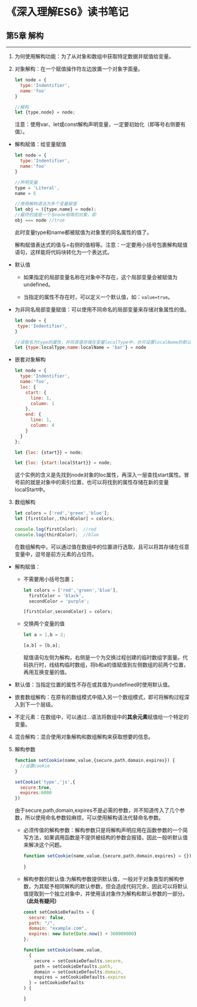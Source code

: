 # 《深入理解ES6》读书笔记 #


## 第5章  解构 ##
----------
1. 为何使用解构功能：为了从对象和数组中获取特定数据并赋值给变量。

2. 对象解构：在一个赋值操作符左边放置一个对象字面量。
    ```javascript
    let node = {
      type:'Indentifier',
      name:'foo'
    }
    
    //解构
    let {type,node} = node;
    ```
    
    注意：使用var、let或const解构声明变量，一定要初始化（即等号右侧要有值）。

  - 解构赋值：给变量赋值
    ```javascript
    let node = {
      type:'Indentifier',
      name:'foo'
    }

    //声明变量
    type = 'Literal',
    name = 5
    
    //使用解构语法为多个变量赋值
    let obj = ({type,name} = node); 
    //最终的值是一个与node相等的对象，即
    obj === node //true
    ```
    此时变量type和name都被赋值为对象里的同名属性的值了。

    解构赋值表达式的值与=右侧的值相等。注意：一定要用小括号包裹解构赋值语句，这样能将代码块转化为一个表达式。

  - 默认值
    - 如果指定的局部变量名称在对象中不存在，这个局部变量会被赋值为undefined。

    - 当指定的属性不存在时，可以定义一个默认值，如：`value=true`。

  - 为非同名局部变量赋值：可以使用不同命名的局部变量来存储对象属性的值。
     ```javascript
     let node = {
      type:'Indentifier',
    }

    //读取名为type的属性，并将其值存储在变量localType中，也可设置localName的默认值
     let {type:localType,name:localName = 'bar'} = node
     ```

  - 嵌套对象解构
    ```javascript
    let node = {
      type:'Indentifier',
      name:'foo',
      loc: {
        start: {
          line: 1,
          column: 1
        },
        end: {
          line: 1,
          column: 4
        }
      }
    };

    let {loc: {start}} = node;

    let {loc: {start:localStart}} = node;
    ```

    这个实例的含义是先找到node对象的loc属性，再深入一层查找start属性。冒号前的就是对象中的索引位置，也可以将找到的属性存储在新的变量localStart中。

3. 数组解构
    ```javascript
    let colors = ['red','green','blue'];
    let [firstColor,,thirdColor] = colors;

    console.log(firstColor);  //red
    console.log(thirdColor);  //blue
    ```
    在数组解构中，可以通过值在数组中的位置进行选取，且可以将其存储在任意变量中，逗号是前方元素的占位符。

  - 解构赋值：
    - 不需要用小括号包裹；
      ```javascript
      let colors = ['red','green','blue'],
        firstColor = 'black',
        secondColor = 'purple';

      [firstColor,secondColor] = colors;
      ```

    - 交换两个变量的值
      ```javascript
      let a = 1,b = 2;

      [a,b] = [b,a];
      ```
      赋值语句左侧为解构，右侧是一个为交换过程创建的临时数组字面量。代码执行时，线结构临时数组，将b和a的值赋值到左侧数组的前两个位置，再用互换变量的值。

  - 默认值：当指定位置的属性不存在或其值为undefined时使用默认值。

  - 嵌套数组解构：在原有的数组模式中插入另一个数组模式，即可将解构过程深入到下一个层级。

  - 不定元素：在数组中，可以通过...语法将数组中的**其余元素**赋值给一个特定的变量。

4. 混合解构：混合使用对象解构和数组解构来获取想要的信息。

5. 解构参数
    ```javascript
    function setCookie(name,value,{secure,path,domain,expires}) {
      //设置cookie
    }

    setCookie('type','js',{
      secure:true,
      expires:6000
    })
    ```
    由于secure,path,domain,expires不是必需的参数，并不知道传入了几个参数，所以使用命名参数较麻烦，可以使用解构语法代替命名参数。

    - 必须传值的解构参数：解构参数只是将解构声明应用在函数参数的一个简写方法，如果调用函数是不提供被结构的参数会报错，因此一般听默认值来解决这个问题。
      ```javascript
      function setCookie(name,value,{secure,path,domain,expires} = {}) {
        
      }

    - 解构参数的默认值:为解构参数提供默认值，一般对于对象类型的解构参数，为其赋予相同解构的默认参数，但会造成代码冗余，因此可以将默认值提取到一个独立对象中，并使用该对象作为解构和默认参数的一部分。**（此处有疑问）**
      ```javascript
      const setCookieDefaults = {
        secure: false,
        path: "/",
        domain: "example.com",
        expires: new Date(Date.now() + 360000000)
      };

      function setCookie(name,value,
        {
          secure = setCookieDefaults.secure,
          path = setCookieDefaults.path,
          domain = setCookieDefaults.domain,
          expires = setCookieDefaults.expires
        } = setCookieDefaults
      ) {

      }
      ```
